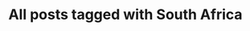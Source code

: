 ---
layout: tag
title: "All posts tagged with South Africa"
permalink: /weblog/tags/south-africa/
taxonomy: South Africa
---